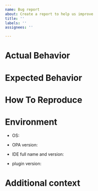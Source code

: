 ```yaml
---
name: Bug report
about: Create a report to help us improve
title: ''
labels: ''
assignees: ''

---
```


# Actual Behavior

# Expected  Behavior

# How To Reproduce
<!-- Steps to reproduce the behavior:
1. Go to '...'
2. Click on '....'
3. Scroll down to '....'
4. See error
-->


# Environment
 - OS: <!--e.g: linux -->

 - OPA version: <!-- eg: 0.20.5 -->
<!-- can be found with command opa version -->

 - IDE full name and version: <!-- e.g. IntelliJ IDEA utltimate 2019.2 or  IntelliJ IDEA community 2019.3 -->
<!-- can be found in menu Help->About -->

 - plugin version: <!-- eg 1.0.0 -->
<!-- can be found in menu Settings-> plugin and search for Open Policy agent-->


# Additional context
<!-- Add any other context about the problem here.-->